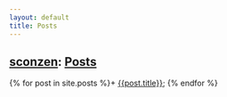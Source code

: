```yaml
---
layout: default
title: Posts
---
```

## [sconzen](http://sconzen.github.io): [Posts](http://sconzen.github.io)

{% for post in site.posts %}+ [{{post.title}}]({{post.url}});
{% endfor %}